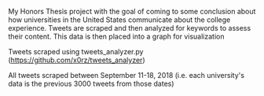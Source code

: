 My Honors Thesis project with the goal of coming to some conclusion about how universities in the United States communicate about the college experience. Tweets are scraped and then analyzed for keywords to assess their content. This data is then placed into a graph for visualization

Tweets scraped using tweets_analyzer.py
(https://github.com/x0rz/tweets_analyzer)

All tweets scraped between September 11-18, 2018 (i.e. each university's data is the previous 3000 tweets from those dates)